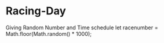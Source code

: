 # Racing-Day
Giving Random Number and Time schedule
let racenumber = Math.floor(Math.random() * 1000);
